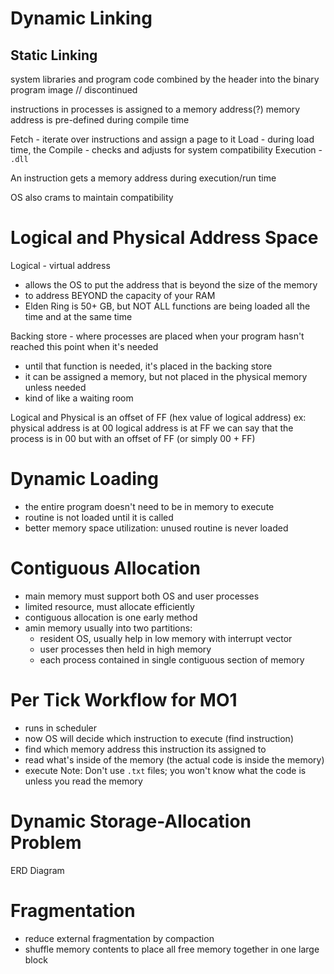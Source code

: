 # Dynamic Linking
## Static Linking
system libraries and program code combined by the header into the binary program image
// discontinued


instructions in processes is assigned to a memory address(?)
memory address is pre-defined during compile time  

Fetch - iterate over instructions and assign a page to it
Load - during load time, the 
Compile - checks and adjusts for system compatibility
Execution - `.dll` 

An instruction gets a memory address during execution/run time

OS also crams to maintain compatibility

# Logical and Physical Address Space
Logical - virtual address
- allows the OS to put the address that is beyond the size of the memory
- to address BEYOND the capacity of your RAM
- Elden Ring is 50+ GB, but NOT ALL functions are being loaded all the time and at the same time

Backing store - where processes are placed when your program hasn't reached this point when it's needed
- until that function is needed, it's placed in the backing store
- it can be assigned a memory, but not placed in the physical memory unless needed
- kind of like a waiting room

Logical and Physical is an offset of FF (hex value of logical address)
ex:
physical address is at 00
logical address is at FF
we can say that the process is in 00 but with an offset of FF (or simply 00 + FF)

# Dynamic Loading
- the entire program doesn't need to be in memory to execute
- routine is not loaded until it is called
- better memory space utilization: unused routine is never loaded

# Contiguous Allocation
- main memory must support both OS and user processes
- limited resource, must allocate efficiently
- contiguous allocation is one early method
- amin memory usually into two partitions:
	- resident OS, usually help in low memory with interrupt vector
	- user processes then held in high memory
	- each process contained in single contiguous section of memory
# Per Tick Workflow for MO1
- runs in scheduler
- now OS will decide which instruction to execute (find instruction)
- find which memory address this instruction its assigned to
- read what's inside of the memory (the actual code is inside the memory)
- execute
Note: Don't use `.txt` files; you won't know what the code is unless you read the memory

# Dynamic Storage-Allocation Problem
ERD Diagram


# Fragmentation
- reduce external fragmentation by compaction
- shuffle memory contents to place all free memory together in one large block